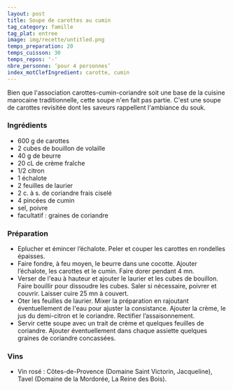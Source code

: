 ```yaml
---
layout: post
title: Soupe de carottes au cumin
tag_category: famille
tag_plat: entree
image: img/recette/untitled.png
temps_preparation: 20
temps_cuisson: 30
temps_repos: '-'
nbre_personne: ‘pour 4 personnes’
index_motClefIngredient: carotte, cumin
---
```

Bien que l'association carottes-cumin-coriandre soit une base de la cuisine marocaine traditionnelle, cette soupe n'en fait pas partie. C'est une soupe de carottes revisitée dont les saveurs rappellent l'ambiance du souk.

### Ingrédients
* 600 g de carottes
* 2 cubes de bouillon de volaille
* 40 g de beurre
* 20 cL de crème fraîche
* 1/2 citron
* 1 échalote
* 2 feuilles de laurier
* 2 c. à s. de coriandre frais ciselé
* 4 pincées de cumin  
* sel, poivre
* facultatif : graines de coriandre

### Préparation
* Eplucher et émincer l’échalote. Peler et couper les carottes en rondelles épaisses.
* Faire fondre, à feu moyen, le beurre dans une cocotte. Ajouter l’échalote, les carottes et le cumin. Faire dorer pendant 4 mn.
* Verser de l'eau à hauteur et ajouter le laurier et les cubes de bouillon. Faire bouillir pour dissoudre les cubes. Saler si nécessaire, poivrer et couvrir. Laisser cuire 25 mn à couvert.
* Oter les feuilles de laurier. Mixer la préparation en rajoutant éventuellement de l'eau pour ajuster la consistance. Ajouter la crème, le jus du demi-citron et le coriandre. Rectifier l’assaisonnement.
* Servir cette soupe avec un trait de crème et quelques feuilles de coriandre. Ajouter éventuellement dans chaque assiette quelques graines de coriandre concassées.

### Vins
* Vin rosé : Côtes-de-Provence (Domaine Saint Victorin, Jacqueline), Tavel (Domaine de la Mordorée, La Reine des Bois).
